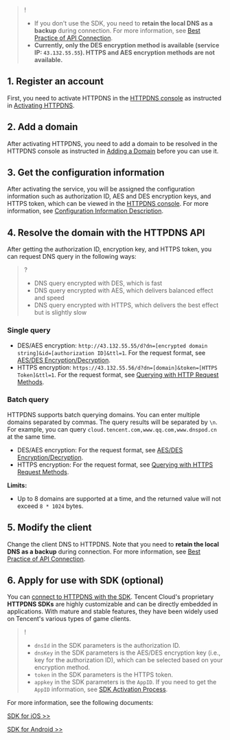 

>!
> 
> - If you don't use the SDK, you need to **retain the local DNS as a backup** during connection. For more information, see [Best Practice of API Connection](https://intl.cloud.tencent.com/doc/product/379/%E6%9C%80%E4%BD%B3%E5%AE%9E%E8%B7%B5?from_cn_redirect=1).
> - **Currently, only the DES encryption method is available (service IP: `43.132.55.55`). HTTPS and AES encryption methods are not available.**

## **1. Register an account**

First, you need to activate HTTPDNS in the [HTTPDNS console](https://console.cloud.intl.tencent.com/httpdns) as instructed in [Activating HTTPDNS](https://intl.cloud.tencent.com/document/product/1130/44461).

## **2. Add a domain**

After activating HTTPDNS, you need to add a domain to be resolved in the HTTPDNS console as instructed in [Adding a Domain](https://intl.cloud.tencent.com/document/product/1130/44465) before you can use it.

## **3. Get the configuration information**

After activating the service, you will be assigned the configuration information such as authorization ID, AES and DES encryption keys, and HTTPS token, which can be viewed in the [HTTPDNS console](https://console.cloud.tencent.com/httpdns/configure). For more information, see [Configuration Information Description](https://intl.cloud.tencent.com/document/product/1130/44467).

## **4. Resolve the domain with the HTTPDNS API**

After getting the authorization ID, encryption key, and HTTPS token, you can request DNS query in the following ways:

>?
> 
> - DNS query encrypted with DES, which is fast
> - DNS query encrypted with AES, which delivers balanced effect and speed
> - DNS query encrypted with HTTPS, which delivers the best effect but is slightly slow

### **Single query**

- DES/AES encryption: `http://43.132.55.55/d?dn=[encrypted domain string]&id=[authorization ID]&ttl=1`. For the request format, see [AES/DES Encryption/Decryption](https://intl.cloud.tencent.com/document/product/1130/44470).
- HTTPS encryption: `https://43.132.55.56/d?dn=[domain]&token=[HTTPS Token]&ttl=1`. For the request format, see [Querying with HTTP Request Methods](https://intl.cloud.tencent.com/document/product/1130/44468).

### **Batch query**

HTTPDNS supports batch querying domains. You can enter multiple domains separated by commas. The query results will be separated by `\n`. For example, you can query `cloud.tencent.com,www.qq.com,www.dnspod.cn` at the same time.

- DES/AES encryption: For the request format, see [AES/DES Encryption/Decryption](https://intl.cloud.tencent.com/document/product/1130/44470).
- HTTPS encryption: For the request format, see [Querying with HTTPS Request Methods](https://intl.cloud.tencent.com/document/product/1130/44469).

**Limits:**

- Up to 8 domains are supported at a time, and the returned value will not exceed `8 * 1024` bytes.

## **5. Modify the client**

Change the client DNS to HTTPDNS. Note that you need to **retain the local DNS as a backup** during connection. For more information, see [Best Practice of API Connection](https://intl.cloud.tencent.com/document/product/1130/44471).

## **6. Apply for use with SDK (optional)**

You can [connect to HTTPDNS with the SDK](https://intl.cloud.tencent.com/document/product/1130/44474). Tencent Cloud's proprietary **HTTPDNS SDKs** are highly customizable and can be directly embedded in applications. With mature and stable features, they have been widely used on Tencent's various types of game clients.

>!
> 
> - `dnsId` in the SDK parameters is the authorization ID.
> - `dnsKey` in the SDK parameters is the AES/DES encryption key (i.e., key for the authorization ID), which can be selected based on your encryption method.
> - `token` in the SDK parameters is the HTTPS token.
> - `appkey` in the SDK parameters is the `AppID`. If you need to get the `AppID` information, see [SDK Activation Process](https://intl.cloud.tencent.com/document/product/1130/44474).

For more information, see the following documents:

[SDK for iOS >>](https://intl.cloud.tencent.com/document/product/1130/44472)

[SDK for Android >>](https://intl.cloud.tencent.com/document/product/1130/44473)
